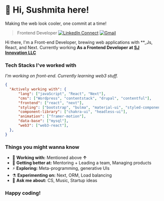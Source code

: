<!-- [<img align="right" width="400" src="https://github-readme-stats.vercel.app/api?username=Geektrovert&&show_icons=true&theme=tokyonight&count_private=true" alt="Geektrovert's Github Stats"/>](https://github.com/Geektrovert) -->
# :wave: Hi, Sushmita here!
Making the web look cooler, one commit at a time!
> Frontend Developer
[![LinkedIn Connect](https://img.shields.io/badge/%20-Connect-black?color=222244&labelColor=000000&logo=linkedin&logoColor=f5f7fe)](https://www.linkedin.com/in/sushmita96/)
[![Gmail](https://img.shields.io/badge/%20-Send%20Mail-black?color=222244&labelColor=000000&logo=gmail&logoColor=f5f7fe)](mailto:sushmita4296@gmail.com?subject=From%20GitHub&&body=Hi,%20there.%20Found%20you%20on%20GitHub!%20Let's%20talk%20about...)

Hi there, I'm a Front-end Developer, brewing web applications with **_Js, React, and Next. Currently working **As a Frontend Developer at [SJ Innovation LLC](https://sjinnovation.com/)** 
### Tech Stacks I've worked with
*I'm working on front-end. Currently learning web3 stuff.*
```json
{
  "Actively working with": {
      "lang": ["javaScript", "React", "Next"],
      "cms": ["Wordpress", "contentstack", "drupal", "contentful"],
      "frontend": ["react", "next"],
      "styling": ["bootstrap", "bulma", "material-ui", "styled-components", "tailwind-css", "CSS3", "scss"],
      "component-library": ["chakra-ui", "headless-ui"],
      "animation": ["framer-motion"],
      "data-base": ["mysql"],
      "web3": ["web3-react"],
  },
}
```
### Things you might wanna know
- :telescope: <b>Working with:</b> Mentioned above **↑**
- :seedling: <b>Getting better at:</b> Mentoring + Leading a team, Managing products
- ⚡ <b>Exploring:</b> Meta-programming, generative UIs
- :alembic: <b>Experimenting on:</b> Next, ORM, Load balancing
- :speech_balloon: <b>Ask me about:</b> CS, Music, Startup ideas
### Happy coding!

